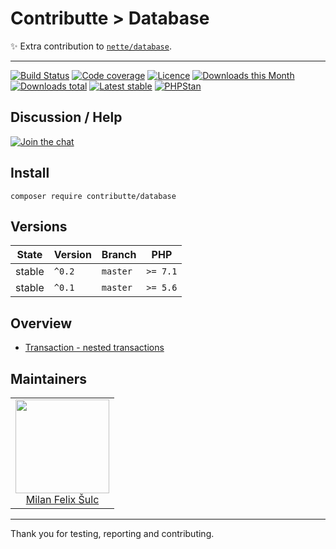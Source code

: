 # Contributte > Database

:sparkles: Extra contribution to [`nette/database`](https://github.com/nette/database).

-----

[![Build Status](https://img.shields.io/travis/contributte/database.svg?style=flat-square)](https://travis-ci.org/contributte/database)
[![Code coverage](https://img.shields.io/coveralls/contributte/database.svg?style=flat-square)](https://coveralls.io/r/contributte/database)
[![Licence](https://img.shields.io/packagist/l/contributte/database.svg?style=flat-square)](https://packagist.org/packages/contributte/database)
[![Downloads this Month](https://img.shields.io/packagist/dm/contributte/database.svg?style=flat-square)](https://packagist.org/packages/contributte/database)
[![Downloads total](https://img.shields.io/packagist/dt/contributte/database.svg?style=flat-square)](https://packagist.org/packages/contributte/database)
[![Latest stable](https://img.shields.io/packagist/v/contributte/database.svg?style=flat-square)](https://packagist.org/packages/contributte/database)
[![PHPStan](https://img.shields.io/badge/PHPStan-enabled-brightgreen.svg?style=flat)](https://github.com/phpstan/phpstan)

## Discussion / Help

[![Join the chat](https://img.shields.io/gitter/room/contributte/contributte.svg?style=flat-square)](http://bit.ly/ctteg)

## Install

```
composer require contributte/database
```

## Versions

| State       | Version | Branch   | PHP      |
|-------------|---------|----------|----------|
| stable      | `^0.2`  | `master` | `>= 7.1` |
| stable      | `^0.1`  | `master` | `>= 5.6` |

## Overview

- [Transaction - nested transactions](https://github.com/contributte/database/blob/master/.docs/README.md#transaction)

## Maintainers

<table>
  <tbody>
    <tr>
      <td align="center">
        <a href="https://github.com/f3l1x">
            <img width="150" height="150" src="https://avatars2.githubusercontent.com/u/538058?v=3&s=150">
        </a>
        </br>
        <a href="https://github.com/f3l1x">Milan Felix Šulc</a>
      </td>
    </tr>
  </tbody>
</table>

---

Thank you for testing, reporting and contributing.

